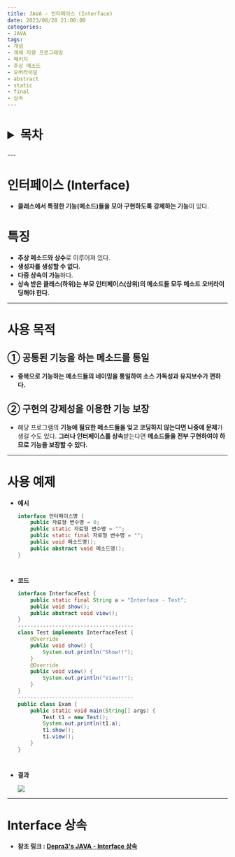 ```yaml
---
title: JAVA - 인터페이스 (Interface)
date: 2023/08/28 21:00:00
categories:
- JAVA
tags:
- 개념
- 객체 지향 프로그래밍
- 패키지
- 추상 메소드
- 오버라이딩
- abstract
- static
- final
- 상속
---
```

<h1>
<details>
<summary>목차</summary>
<div markdown="1">

- [인터페이스](#인터페이스-Interface)
- [특징](#특징)
- [사용 목적](#사용-목적)
- [사용 예제](#사용-예제)
- [Interface-상속](#Interface-상속)
</div>
</details>
</h1>
---

# 인터페이스 (Interface)

- **클래스에서 특정한 기능(메소드)들을 모아 구현하도록 강제하는 기능**이 있다.

# 특징

- **추상 메소드와 상수**로 이루어져 있다.
- **생성자를 생성할 수 없다.**
- **다중 상속이 가능**하다.
- **상속 받은 클래스(하위)는 부모 인터페이스(상위)의 메소드들 모두 메소드 오버라이딩해야 한다.**

---

# 사용 목적

## ① **공통된 기능을 하는 메소드를 통일**

- **중복으로 기능하는 메소드들의 네이밍을 통일하여 소스 가독성과 유지보수가 편하다.**

## ② 구현의 강제성을 이용한 기능 보장

- 해당 프로그램의 **기능에 필요한 메소드들을 잊고 코딩하지 않는다면 나중에 문제**가 생길 수도 있다. **그러나 인터페이스를 상속**받는다면 **메소드들을 전부 구현하여야 하므로 기능을 보장할 수 있다.**

---

# 사용 예제

- **예시**
    
    ```java
    interface 인터페이스명 {
    	public 자료형 변수명 = 0;
    	public static 자료형 변수명 = "";
    	public static final 자료형 변수명 = "";
    	public void 메소드명();
    	public abstract void 메소드명();
    }
    ```
#    
- **코드**
    
    ```java
    interface InterfaceTest {
    	public static final String a = "Interface - Test";
    	public void show();
    	public abstract void view();
    }
    -------------------------------------
    class Test implements InterfaceTest {
    	@Override
    	public void show() {
    		System.out.println("Show!!");		
    	}
    	@Override
    	public void view() {
    		System.out.println("View!!");
    	}
    }
    -------------------------------------
    public class Exam {
    	public static void main(String[] args) {
    		Test t1 = new Test();
    		System.out.println(t1.a); 
    		t1.show();
    		t1.view();
    	}
    }
    ```
#    
- **결과**
    
    ![](/Images/2023/08/JAVA-Interface/Untitled.png)
    

---

# Interface 상속
- **참조 링크 : [Depra3's JAVA - Interface 상속](https://depra3.github.io/2023/08/23/2023/08/JAVA-%EC%83%81%EC%86%8D-Interface/)**